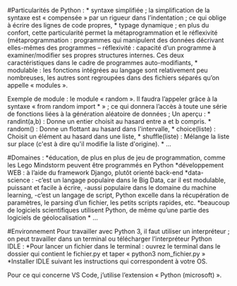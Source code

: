 #Particularités de Python :
    * syntaxe simplifiée ; la simplification de la syntaxe est « compensée » par un rigueur dans l’indentation ; ce qui oblige à écrire des lignes de code propres,
    * typage dynamique ; en plus du confort, cette particularité permet la métaprogrammation et le réflexivité (métaprogrammation : programmes qui manipulent des données décrivant elles-mêmes des programmes – réflexivité : capacité d’un programme à examiner/modifier ses propres structures internes. Ces deux caractéristiques dans le cadre de programmes auto-modifiants,
    * modulable : les fonctions intégrées au langage sont relativement peu nombreuses, les autres sont regroupées dans des fichiers séparés qu’on appelle « modules ».

Exemple de module : le module « random ».
Il faudra l’appeler grâce à la syntaxe « from random import * » ; ce qui donnera l’accès à toute une série de fonctions liées à la génération aléatoire de données ;
Un aperçu :
    * randint(a,b) : Donne un entier choisit au hasard entre a et b compris.
    * random() : Donne un flottant au hasard dans l'intervalle,
    * choice(liste) : Choisit un élément au hasard dans une liste,
    * shuffle(liste) : Mélange la liste sur place (c'est à dire qu'il modifie la liste d'origine).
    * ...

#Domaines :
    *éducation, de plus en plus de jeu de programmation, comme les Lego Mindstorm peuvent être programmés en Python
    *développement WEB : à l’aide du framework Django, plutôt orienté back-end
    *data-science : 
        -c’est un langage populaire dans le Big Data, car il est modulable, puissant et facile à écrire,
        -aussi populaire dans le domaine du machine learning,
        -c’est un langage de script, Python excelle dans la récupération de paramètres, le parsing d’un fichier, les petits scripts rapides, etc.
    *beaucoup de logiciels scientifiques utilisent Python, de même qu’une partie des logiciels de géolocalisation
    * …

#Environnement
Pour travailler avec Python 3, il faut utiliser un interpréteur ; on peut travailler dans un terminal ou télécharger l’interpréteur Python IDLE :
    *Pour lancer un fichier dans le terminal : ouvrez le terminal dans le dossier qui contient le fichier.py et taper « python3 nom_fichier.py »
    *Installer IDLE suivant les instructions qui correspondent à votre OS.
    
Pour ce qui concerne VS Code, j’utilise l’extension « Python (microsoft) ».

